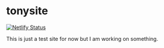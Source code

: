 # tonysite

[![Netlify Status](https://api.netlify.com/api/v1/badges/9e8f2644-9a18-461a-be9f-b38f99c604d9/deploy-status)](https://app.netlify.com/sites/tonyssite/deploys)

This is just a test site for now but I am working on something.

